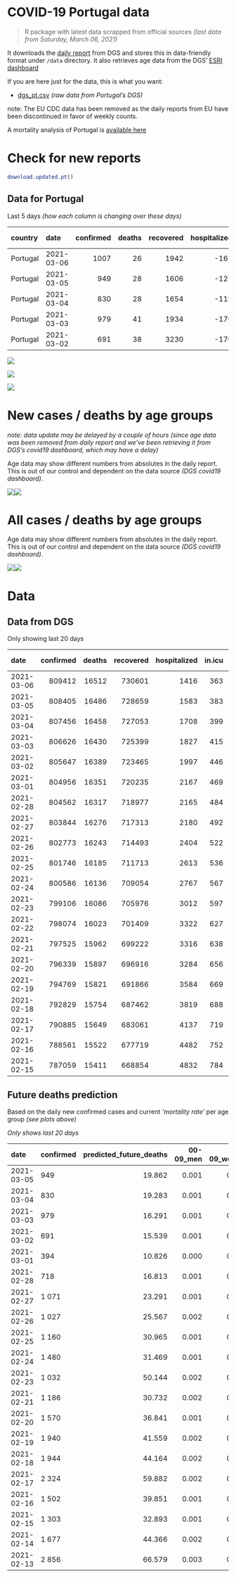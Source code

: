 COVID-19 Portugal data
================

> R package with latest data scrapped from official sources *(last data
> from Saturday, March 06, 2021)*

It downloads the [daily
report](https://covid19.min-saude.pt/relatorio-de-situacao/) from DGS
and stores this in data-friendly format under `/data` directory. It also
retrieves age data from the DGS’ [ESRI
dashboard](https://covid19.min-saude.pt/ponto-de-situacao-atual-em-portugal/)

If you are here just for the data, this is what you want:

  - [dgs\_pt.csv](raw/master/data/dgs_pt.csv) *(raw data from Portugal’s
    DGS)*

note: The EU CDC data has been removed as the daily reports from EU have
been discontinued in favor of weekly counts.

A mortality analysis of Portugal is [available
here](https://averissimo.github.io/covid19-analysis/mortality.html)

# Check for new reports

``` r
download.updated.pt()
```

## Data for Portugal

Last 5 days *(how each column is changing over these days)*

| country  | date       | confirmed | deaths | recovered | hospitalized | in.icu | confirmed\_m\_00-09 | confirmed\_w\_00-09 | confirmed\_m\_10-19 | confirmed\_w\_10-19 | confirmed\_m\_20-29 | confirmed\_w\_20-29 | confirmed\_m\_30-39 | confirmed\_w\_30-39 | confirmed\_m\_40-49 | confirmed\_w\_40-49 | confirmed\_m\_50-59 | confirmed\_w\_50-59 | confirmed\_m\_60-69 | confirmed\_w\_60-69 | confirmed\_m\_70-79 | confirmed\_w\_70-79 | confirmed\_m\_80+ | confirmed\_w\_80+ | death\_m\_00-09 | death\_w\_00-09 | death\_m\_10-19 | death\_w\_10-19 | death\_m\_20-29 | death\_w\_20-29 | death\_m\_30-39 | death\_w\_30-39 | death\_m\_40-49 | death\_w\_40-49 | death\_m\_50-59 | death\_w\_50-59 | death\_m\_60-69 | death\_w\_60-69 | death\_m\_70-79 | death\_w\_70-79 | death\_m\_80+ | death\_w\_80+ |
| :------- | :--------- | --------: | -----: | --------: | -----------: | -----: | ------------------: | ------------------: | ------------------: | ------------------: | ------------------: | ------------------: | ------------------: | ------------------: | ------------------: | ------------------: | ------------------: | ------------------: | ------------------: | ------------------: | ------------------: | ------------------: | ----------------: | ----------------: | --------------: | --------------: | --------------: | --------------: | --------------: | --------------: | --------------: | --------------: | --------------: | --------------: | --------------: | --------------: | --------------: | --------------: | --------------: | --------------: | ------------: | ------------: |
| Portugal | 2021-03-06 |      1007 |     26 |      1942 |        \-167 |   \-20 |                  NA |                  NA |                  NA |                  NA |                  NA |                  NA |                  NA |                  NA |                  NA |                  NA |                  NA |                  NA |                  NA |                  NA |                  NA |                  NA |                NA |                NA |              NA |              NA |              NA |              NA |              NA |              NA |              NA |              NA |              NA |              NA |              NA |              NA |              NA |              NA |              NA |              NA |            NA |            NA |
| Portugal | 2021-03-05 |       949 |     28 |      1606 |        \-125 |   \-16 |                  31 |                  16 |                  43 |                  43 |                  68 |                  55 |                  50 |                  82 |                  67 |                  71 |                  89 |                  87 |                  55 |                  56 |                  34 |                  32 |                34 |                37 |               0 |               0 |               0 |               0 |               0 |               0 |               0 |               0 |               0 |               0 |               2 |               0 |               2 |               0 |               4 |               1 |            11 |             8 |
| Portugal | 2021-03-04 |       830 |     28 |      1654 |        \-119 |   \-16 |                  20 |                  19 |                  22 |                  21 |                  72 |                  76 |                  47 |                  51 |                  60 |                  92 |                  70 |                  62 |                  22 |                  54 |                  27 |                  28 |                22 |                67 |               0 |               0 |               0 |               0 |               0 |               0 |               0 |               0 |               0 |               1 |               2 |               0 |               3 |               2 |               4 |               5 |             4 |             7 |
| Portugal | 2021-03-03 |       979 |     41 |      1934 |        \-170 |   \-31 |                  24 |                  29 |                  55 |                  62 |                  68 |                  48 |                  48 |                  83 |                  73 |                  90 |                  64 |                  75 |                  65 |                  79 |                  26 |                  33 |                16 |                43 |               0 |               0 |               0 |               0 |               0 |               0 |               0 |               0 |               0 |               0 |               0 |               1 |               1 |               3 |               5 |               4 |            18 |             9 |
| Portugal | 2021-03-02 |       691 |     38 |      3230 |        \-170 |   \-23 |                  15 |                  23 |                  33 |                  13 |                  39 |                  49 |                  60 |                  40 |                  64 |                  51 |                  45 |                  77 |                  36 |                  35 |                  29 |                  17 |                22 |                41 |               0 |               0 |               0 |               0 |               0 |               0 |               0 |               0 |               0 |               0 |               3 |               1 |               1 |               2 |               4 |               4 |            10 |            13 |

![](README_files/figure-gfm/totals-1.svg)<!-- -->

![](README_files/figure-gfm/differential-1.svg)<!-- -->

![](README_files/figure-gfm/differential_7days-1.svg)<!-- -->

# New cases / deaths by age groups

*note: data update may be delayed by a couple of hours (since age data
was been removed from daily report and we’ve been retrieving it from
DGS’s covid19 dashboard, which may have a delay)*

Age data may show different numbers from absolutes in the daily report.
This is out of our control and dependent on the data source *(DGS
covid19 dashboard)*.

![](README_files/figure-gfm/new_cases_deaths-1.svg)<!-- -->![](README_files/figure-gfm/new_cases_deaths-2.svg)<!-- -->

# All cases / deaths by age groups

Age data may show different numbers from absolutes in the daily report.
This is out of our control and dependent on the data source *(DGS
covid19 dashboard)*.

![](README_files/figure-gfm/total_cases_deaths-1.svg)<!-- -->![](README_files/figure-gfm/total_cases_deaths-2.svg)<!-- -->

# Data

## Data from DGS

Only showing last 20 days

| date       | confirmed | deaths | recovered | hospitalized | in.icu | confirmed\_m\_00-09 | confirmed\_w\_00-09 | confirmed\_m\_10-19 | confirmed\_w\_10-19 | confirmed\_m\_20-29 | confirmed\_w\_20-29 | confirmed\_m\_30-39 | confirmed\_w\_30-39 | confirmed\_m\_40-49 | confirmed\_w\_40-49 | confirmed\_m\_50-59 | confirmed\_w\_50-59 | confirmed\_m\_60-69 | confirmed\_w\_60-69 | confirmed\_m\_70-79 | confirmed\_w\_70-79 | confirmed\_m\_80+ | confirmed\_w\_80+ | death\_m\_00-09 | death\_w\_00-09 | death\_m\_10-19 | death\_w\_10-19 | death\_m\_20-29 | death\_w\_20-29 | death\_m\_30-39 | death\_w\_30-39 | death\_m\_40-49 | death\_w\_40-49 | death\_m\_50-59 | death\_w\_50-59 | death\_m\_60-69 | death\_w\_60-69 | death\_m\_70-79 | death\_w\_70-79 | death\_m\_80+ | death\_w\_80+ |
| :--------- | --------: | -----: | --------: | -----------: | -----: | ------------------: | ------------------: | ------------------: | ------------------: | ------------------: | ------------------: | ------------------: | ------------------: | ------------------: | ------------------: | ------------------: | ------------------: | ------------------: | ------------------: | ------------------: | ------------------: | ----------------: | ----------------: | --------------: | --------------: | --------------: | --------------: | --------------: | --------------: | --------------: | --------------: | --------------: | --------------: | --------------: | --------------: | --------------: | --------------: | --------------: | --------------: | ------------: | ------------: |
| 2021-03-06 |    809412 |  16512 |    730601 |         1416 |    363 |                  NA |                  NA |                  NA |                  NA |                  NA |                  NA |                  NA |                  NA |                  NA |                  NA |                  NA |                  NA |                  NA |                  NA |                  NA |                  NA |                NA |                NA |              NA |              NA |              NA |              NA |              NA |              NA |              NA |              NA |              NA |              NA |              NA |              NA |              NA |              NA |              NA |              NA |            NA |            NA |
| 2021-03-05 |    808405 |  16486 |    728659 |         1583 |    383 |               22773 |               21875 |               37381 |               37737 |               53967 |               61316 |               52832 |               63194 |               59425 |               75234 |               52708 |               67167 |               39372 |               42577 |               25128 |               28409 |             22162 |             44881 |               1 |               1 |               1 |               1 |               7 |               5 |              20 |              20 |              87 |              60 |             314 |             123 |            1014 |             444 |            2177 |            1294 |          5004 |          5913 |
| 2021-03-04 |    807456 |  16458 |    727053 |         1708 |    399 |               22742 |               21859 |               37338 |               37694 |               53899 |               61261 |               52782 |               63112 |               59358 |               75163 |               52619 |               67080 |               39317 |               42521 |               25094 |               28377 |             22128 |             44844 |               1 |               1 |               1 |               1 |               7 |               5 |              20 |              20 |              87 |              60 |             312 |             123 |            1012 |             444 |            2173 |            1293 |          4993 |          5905 |
| 2021-03-03 |    806626 |  16430 |    725399 |         1827 |    415 |               22722 |               21840 |               37316 |               37673 |               53827 |               61185 |               52735 |               63061 |               59298 |               75071 |               52549 |               67018 |               39295 |               42467 |               25067 |               28349 |             22106 |             44777 |               1 |               1 |               1 |               1 |               7 |               5 |              20 |              20 |              87 |              59 |             310 |             123 |            1009 |             442 |            2169 |            1288 |          4989 |          5898 |
| 2021-03-02 |    805647 |  16389 |    723465 |         1997 |    446 |               22698 |               21811 |               37261 |               37611 |               53759 |               61137 |               52687 |               62978 |               59225 |               74981 |               52485 |               66943 |               39230 |               42388 |               25041 |               28316 |             22090 |             44734 |               1 |               1 |               1 |               1 |               7 |               5 |              20 |              20 |              87 |              59 |             310 |             122 |            1008 |             439 |            2164 |            1284 |          4971 |          5889 |
| 2021-03-01 |    804956 |  16351 |    720235 |         2167 |    469 |               22683 |               21788 |               37228 |               37598 |               53720 |               61088 |               52627 |               62938 |               59161 |               74930 |               52440 |               66866 |               39194 |               42353 |               25012 |               28299 |             22068 |             44693 |               1 |               1 |               1 |               1 |               7 |               5 |              20 |              20 |              87 |              59 |             307 |             121 |            1007 |             437 |            2160 |            1280 |          4961 |          5876 |
| 2021-02-28 |    804562 |  16317 |    718977 |         2165 |    484 |               22674 |               21773 |               37214 |               37597 |               53694 |               61062 |               52590 |               62909 |               59143 |               74921 |               52408 |               66834 |               39174 |               42303 |               24997 |               28281 |             22050 |             44668 |               1 |               1 |               1 |               1 |               7 |               5 |              20 |              19 |              87 |              59 |             307 |             121 |            1003 |             436 |            2158 |            1277 |          4952 |          5862 |
| 2021-02-27 |    803844 |  16276 |    717313 |         2180 |    492 |               22641 |               21751 |               37183 |               37566 |               53641 |               61031 |               52539 |               62863 |               59076 |               74867 |               52359 |               66780 |               39135 |               42265 |               24972 |               28257 |             22025 |             44623 |               1 |               1 |               1 |               1 |               7 |               5 |              20 |              19 |              87 |              59 |             306 |             121 |             998 |             433 |            2146 |            1276 |          4940 |          5855 |
| 2021-02-26 |    802773 |  16243 |    714493 |         2404 |    522 |               22619 |               21715 |               37135 |               37536 |               53560 |               60951 |               52472 |               62800 |               59000 |               74791 |               52275 |               66682 |               39073 |               42191 |               24935 |               28208 |             21992 |             44569 |               1 |               1 |               1 |               1 |               7 |               5 |              20 |              19 |              87 |              59 |             305 |             120 |             998 |             430 |            2139 |            1270 |          4932 |          5848 |
| 2021-02-25 |    801746 |  16185 |    711713 |         2613 |    536 |               22583 |               21686 |               37093 |               37475 |               53490 |               60900 |               52405 |               62742 |               58925 |               74714 |               52198 |               66605 |               39007 |               42135 |               24895 |               28168 |             21958 |             44497 |               1 |               1 |               1 |               1 |               7 |               5 |              20 |              19 |              87 |              59 |             304 |             119 |             991 |             430 |            2131 |            1262 |          4919 |          5828 |
| 2021-02-24 |    800586 |  16136 |    709054 |         2767 |    567 |               22554 |               21660 |               37054 |               37434 |               53400 |               60827 |               52325 |               62655 |               58844 |               74634 |               52131 |               66514 |               38946 |               42051 |               24838 |               28123 |             21920 |             44405 |               1 |               1 |               1 |               1 |               7 |               5 |              20 |              19 |              87 |              59 |             303 |             119 |             988 |             429 |            2123 |            1256 |          4904 |          5813 |
| 2021-02-23 |    799106 |  16086 |    705976 |         3012 |    597 |               22523 |               21621 |               36987 |               37374 |               53294 |               60727 |               52212 |               62551 |               58723 |               74505 |               52033 |               66399 |               38877 |               41959 |               24787 |               28058 |             21875 |             44329 |               1 |               1 |               1 |               1 |               7 |               5 |              20 |              19 |              87 |              59 |             303 |             119 |             985 |             427 |            2116 |            1252 |          4885 |          5798 |
| 2021-02-22 |    798074 |  16023 |    701409 |         3322 |    627 |                  NA |                  NA |                  NA |                  NA |                  NA |                  NA |                  NA |                  NA |                  NA |                  NA |                  NA |                  NA |                  NA |                  NA |                  NA |                  NA |                NA |                NA |              NA |              NA |              NA |              NA |              NA |              NA |              NA |              NA |              NA |              NA |              NA |              NA |              NA |              NA |              NA |              NA |            NA |            NA |
| 2021-02-21 |    797525 |  15962 |    699222 |         3316 |    638 |               22484 |               21603 |               36946 |               37305 |               53195 |               60636 |               52117 |               62453 |               58586 |               74385 |               51919 |               66273 |               38798 |               41870 |               24708 |               27993 |             21801 |             44182 |               1 |               1 |               1 |               1 |               6 |               5 |              20 |              19 |              85 |              59 |             301 |             119 |             977 |             421 |            2101 |            1240 |          4845 |          5760 |
| 2021-02-20 |    796339 |  15897 |    696916 |         3284 |    656 |               22446 |               21575 |               36896 |               37265 |               53106 |               60545 |               52054 |               62393 |               58498 |               74294 |               51824 |               66198 |               38737 |               41782 |               24660 |               27938 |             21757 |             44101 |               1 |               1 |               1 |               1 |               6 |               5 |              20 |              19 |              85 |              59 |             297 |             119 |             972 |             419 |            2087 |            1237 |          4830 |          5738 |
| 2021-02-19 |    794769 |  15821 |    691866 |         3584 |    669 |               22413 |               21531 |               36825 |               37206 |               53012 |               60433 |               51955 |               62270 |               58382 |               74163 |               51731 |               66060 |               38639 |               41686 |               24604 |               27882 |             21707 |             43999 |               1 |               1 |               1 |               1 |               6 |               5 |              20 |              19 |              85 |              58 |             295 |             119 |             968 |             412 |            2082 |            1232 |          4805 |          5711 |
| 2021-02-18 |    792829 |  15754 |    687462 |         3819 |    688 |               22364 |               21488 |               36743 |               37116 |               52881 |               60287 |               51824 |               62136 |               58243 |               74022 |               51596 |               65891 |               38508 |               41574 |               24533 |               27805 |             21661 |             43882 |               1 |               1 |               1 |               1 |               6 |               5 |              20 |              19 |              85 |              58 |             294 |             119 |             963 |             407 |            2068 |            1229 |          4783 |          5694 |
| 2021-02-17 |    790885 |  15649 |    683061 |         4137 |    719 |               22314 |               21439 |               36654 |               37032 |               52762 |               60160 |               51677 |               61987 |               58103 |               73882 |               51478 |               65736 |               38408 |               41459 |               24460 |               27694 |             21606 |             43767 |               1 |               1 |               1 |               1 |               6 |               5 |              20 |              19 |              84 |              58 |             289 |             117 |             954 |             401 |            2050 |            1219 |          4763 |          5660 |
| 2021-02-16 |    788561 |  15522 |    677719 |         4482 |    752 |               22265 |               21367 |               36562 |               36932 |               52623 |               60015 |               51524 |               61812 |               57931 |               73700 |               51315 |               65537 |               38296 |               41330 |               24362 |               27606 |             21523 |             43596 |               1 |               1 |               1 |               1 |               6 |               5 |              20 |              19 |              83 |              58 |             286 |             116 |             944 |             399 |            2030 |            1205 |          4726 |          5621 |
| 2021-02-15 |    787059 |  15411 |    668854 |         4832 |    784 |               22250 |               21356 |               36506 |               36872 |               52532 |               59909 |               51403 |               61721 |               57826 |               73582 |               51199 |               65412 |               38212 |               41228 |               24294 |               27533 |             21465 |             43497 |               1 |               1 |               1 |               1 |               6 |               5 |              20 |              19 |              83 |              58 |             281 |             112 |             938 |             396 |            2016 |            1194 |          4695 |          5584 |

## Future deaths prediction

Based on the daily new confirmed cases and current *‘mortality rate’*
per age group *(see plots above)*

*Only shows last 20 days*

| date       | confirmed | predicted\_future\_deaths | 00-09\_men | 00-09\_women | 10-19\_men | 10-19\_women | 20-29\_men | 20-29\_women | 30-39\_men | 30-39\_women | 40-49\_men | 40-49\_women | 50-59\_men | 50-59\_women | 60-69\_men | 60-69\_women | 70-79\_men | 70-79\_women | 80+\_men | 80+\_women |
| :--------- | :-------- | ------------------------: | ---------: | -----------: | ---------: | -----------: | ---------: | -----------: | ---------: | -----------: | ---------: | -----------: | ---------: | -----------: | ---------: | -----------: | ---------: | -----------: | -------: | ---------: |
| 2021-03-05 | 949       |                    19.862 |      0.001 |        0.001 |      0.001 |        0.001 |      0.009 |        0.004 |      0.019 |        0.026 |      0.098 |        0.057 |      0.530 |        0.159 |      1.416 |        0.584 |      2.946 |        1.458 |    7.677 |      4.875 |
| 2021-03-04 | 830       |                    19.283 |      0.001 |        0.001 |      0.001 |        0.001 |      0.009 |        0.006 |      0.018 |        0.016 |      0.088 |        0.073 |      0.417 |        0.114 |      0.567 |        0.563 |      2.339 |        1.275 |    4.967 |      8.827 |
| 2021-03-03 | 979       |                    16.291 |      0.001 |        0.001 |      0.001 |        0.002 |      0.009 |        0.004 |      0.018 |        0.026 |      0.107 |        0.072 |      0.381 |        0.137 |      1.674 |        0.824 |      2.253 |        1.503 |    3.613 |      5.665 |
| 2021-03-02 | 691       |                    15.539 |      0.001 |        0.001 |      0.001 |        0.000 |      0.005 |        0.004 |      0.023 |        0.013 |      0.094 |        0.041 |      0.268 |        0.141 |      0.927 |        0.365 |      2.512 |        0.774 |    4.967 |      5.402 |
| 2021-03-01 | 394       |                    10.826 |      0.000 |        0.001 |      0.000 |        0.000 |      0.003 |        0.002 |      0.014 |        0.009 |      0.026 |        0.007 |      0.191 |        0.059 |      0.515 |        0.521 |      1.300 |        0.820 |    4.064 |      3.294 |
| 2021-02-28 | 718       |                    16.813 |      0.001 |        0.001 |      0.001 |        0.001 |      0.007 |        0.003 |      0.019 |        0.015 |      0.098 |        0.043 |      0.292 |        0.099 |      1.004 |        0.396 |      2.166 |        1.093 |    5.645 |      5.929 |
| 2021-02-27 | 1 071     |                    23.291 |      0.001 |        0.002 |      0.001 |        0.001 |      0.011 |        0.007 |      0.025 |        0.020 |      0.111 |        0.061 |      0.500 |        0.179 |      1.597 |        0.772 |      3.206 |        2.232 |    7.451 |      7.114 |
| 2021-02-26 | 1 027     |                    25.567 |      0.002 |        0.001 |      0.001 |        0.002 |      0.009 |        0.004 |      0.025 |        0.018 |      0.110 |        0.061 |      0.459 |        0.141 |      1.700 |        0.584 |      3.465 |        1.822 |    7.677 |      9.486 |
| 2021-02-25 | 1 160     |                    30.965 |      0.001 |        0.001 |      0.001 |        0.001 |      0.012 |        0.006 |      0.030 |        0.028 |      0.119 |        0.064 |      0.399 |        0.167 |      1.571 |        0.876 |      4.938 |        2.050 |    8.580 |     12.121 |
| 2021-02-24 | 1 480     |                    31.469 |      0.001 |        0.002 |      0.002 |        0.002 |      0.014 |        0.008 |      0.043 |        0.033 |      0.177 |        0.103 |      0.584 |        0.211 |      1.777 |        0.959 |      4.418 |        2.961 |   10.161 |     10.013 |
| 2021-02-23 | 1 032     |                    50.144 |      0.002 |        0.001 |      0.001 |        0.002 |      0.013 |        0.007 |      0.036 |        0.031 |      0.201 |        0.096 |      0.679 |        0.231 |      2.035 |        0.928 |      6.844 |        2.961 |   16.709 |     19.367 |
| 2021-02-21 | 1 186     |                    30.732 |      0.002 |        0.001 |      0.001 |        0.001 |      0.012 |        0.007 |      0.024 |        0.019 |      0.129 |        0.073 |      0.566 |        0.137 |      1.571 |        0.918 |      4.159 |        2.505 |    9.935 |     10.672 |
| 2021-02-20 | 1 570     |                    36.841 |      0.001 |        0.002 |      0.002 |        0.002 |      0.012 |        0.009 |      0.037 |        0.039 |      0.170 |        0.104 |      0.554 |        0.253 |      2.524 |        1.001 |      4.852 |        2.551 |   11.290 |     13.438 |
| 2021-02-19 | 1 940     |                    41.559 |      0.002 |        0.002 |      0.002 |        0.002 |      0.017 |        0.012 |      0.050 |        0.042 |      0.204 |        0.112 |      0.804 |        0.309 |      3.374 |        1.168 |      6.151 |        3.507 |   10.386 |     15.415 |
| 2021-02-18 | 1 944     |                    44.164 |      0.002 |        0.002 |      0.002 |        0.002 |      0.015 |        0.010 |      0.056 |        0.047 |      0.205 |        0.112 |      0.703 |        0.284 |      2.575 |        1.199 |      6.324 |        5.056 |   12.419 |     15.151 |
| 2021-02-17 | 2 324     |                    59.882 |      0.002 |        0.003 |      0.002 |        0.003 |      0.018 |        0.012 |      0.058 |        0.055 |      0.252 |        0.145 |      0.971 |        0.364 |      2.884 |        1.345 |      8.490 |        4.008 |   18.741 |     22.529 |
| 2021-02-16 | 1 502     |                    39.851 |      0.001 |        0.001 |      0.001 |        0.002 |      0.012 |        0.009 |      0.046 |        0.029 |      0.154 |        0.094 |      0.691 |        0.229 |      2.163 |        1.064 |      5.891 |        3.325 |   13.096 |     13.043 |
| 2021-02-15 | 1 303     |                    32.893 |      0.001 |        0.002 |      0.001 |        0.001 |      0.009 |        0.008 |      0.033 |        0.025 |      0.132 |        0.090 |      0.506 |        0.190 |      2.344 |        0.688 |      4.765 |        3.416 |    9.483 |     11.199 |
| 2021-02-14 | 1 677     |                    44.366 |      0.002 |        0.002 |      0.002 |        0.002 |      0.014 |        0.008 |      0.037 |        0.031 |      0.180 |        0.104 |      0.727 |        0.244 |      2.292 |        1.126 |      4.159 |        3.143 |   14.902 |     17.391 |
| 2021-02-13 | 2 856     |                    66.579 |      0.003 |        0.003 |      0.003 |        0.003 |      0.026 |        0.016 |      0.075 |        0.063 |      0.278 |        0.175 |      1.215 |        0.452 |      3.812 |        1.762 |      8.404 |        5.557 |   20.095 |     24.637 |
